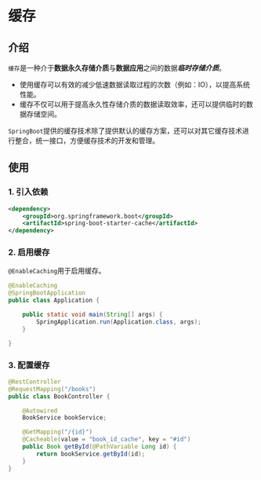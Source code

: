 # 缓存

## 介绍

`缓存`是一种介于**数据永久存储介质**与**数据应用**之间的数据***临时存储介质***。

+ 使用缓存可以有效的减少低速数据读取过程的次数（例如：IO），以提高系统性能。
+ 缓存不仅可以用于提高永久性存储介质的数据读取效率，还可以提供临时的数据存储空间。

`SpringBoot`提供的缓存技术除了提供默认的缓存方案，还可以对其它缓存技术进行整合，统一接口，方便缓存技术的开发和管理。

## 使用

### 1. 引入依赖
```xml
<dependency>
    <groupId>org.springframework.boot</groupId>
    <artifactId>spring-boot-starter-cache</artifactId>
</dependency>
```

### 2. 启用缓存
`@EnableCaching`用于启用缓存。

```java
@EnableCaching
@SpringBootApplication
public class Application {

    public static void main(String[] args) {
        SpringApplication.run(Application.class, args);
    }

}

```

### 3. 配置缓存
```java
@RestController
@RequestMapping("/books")
public class BookController {

    @Autowired
    BookService bookService;

    @GetMapping("/{id}")
    @Cacheable(value = "book_id_cache", key = "#id")
    public Book getById(@PathVariable Long id) {
        return bookService.getById(id);
    }
}
```

